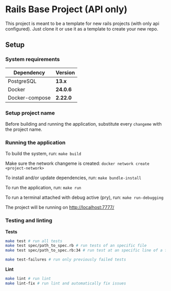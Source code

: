 # Rails Base Project (API only)

This project is meant to be a template for new rails projects (with only api configured). Just clone it or use it as a template to create your new repo.

## Setup
### System requirements

| Dependency     | Version     |
| -------------- | ----------- |
| PostgreSQL     | **13.x**    |
| Docker         | **24.0.6**  |
| Docker-compose | **2.22.0**  |

### Setup project name
Before building and running the application, substitute every `changeme` with the project name.

### Running the application

To build the system, run: `make build`

Make sure the network changeme is created: `docker network create <project-network>`

To install and/or update dependencies, run: `make bundle-install`

To run the application, run: `make run`

To run a terminal attached with debug active (pry), run: `make run-debugging`

The project will be running on [http://localhost:7777/](http://localhost:7777/)

### Testing and linting

**Tests**
```bash
make test # run all tests
make test spec/path_to_spec.rb # run tests of an specific file
make test spec/path_to_spec.rb:34 # run test at an specific line of a file

make test-failures # run only previously failed tests
```

**Lint**
```bash
make lint # run lint
make lint-fix # run lint and automatically fix issues
```
